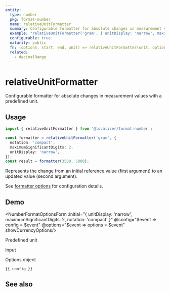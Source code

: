 ```yaml
---
entity:
  type: number
  pkg: format-number
  name: relativeUnitFormatter
  summary: Configurable formatter for absolute changes in measurement values with a predefined unit.
  example: "relativeUnitFormatter('gram', { unitDisplay: 'narrow', maximumSignificantDigits: 2, notation: 'compact' })(3500, 5000)"
  configurable: true
  maturity: public
  fn: (options, start, end, unit) => relativeUnitFormatter(unit, options)(start, end)
  related:
    - decimalRange
---
```


# relativeUnitFormatter <Package name="format-number"/>

Configurable formatter for absolute changes in measurement values with a predefined unit.

## Usage

```typescript twoslash
import { relativeUnitFormatter } from '@localizer/format-number';

const formatter = relativeUnitFormatter('gram', {
  notation: 'compact',
  maximumSignificantDigits: 2,
  unitDisplay: 'narrow',
});
const result = formatter(3500, 5000);
```

Represents the change from an initial reference value (first argument) to an updated value (second argument).

See [formatter options](./options/index.md) for configuration details.

## Demo

<script setup>
  import { ref, computed } from 'vue';
  import { NFormItem } from 'naive-ui/es/form';
  import { NInputNumber } from 'naive-ui/es/input-number';
  import { NSelect } from 'naive-ui/es/select';
  import { NDivider } from 'naive-ui/es/divider';
  import NumberFormatOptionsForm from './NumberFormatOptionsForm.vue';

  const start = ref(3500);
  const end = ref(5000);
  const config = ref();
  const options = ref({});

  const unitNom = ref('gram');
  const unitDen = ref();

  const unitOptions = Intl.supportedValuesOf('unit').map(unit => ({label: `${unit}`, value: unit}));
  const unit = computed(() => {
    if (!unitDen.value) {
      return unitNom.value;
    } else {
      return unitNom.value + '-per-' + unitDen.value;
    }
  })

</script>

<EntityDemo :args="[options, start, end, unit]">

<NumberFormatOptionsForm :initial="{ unitDisplay: 'narrow', maximumSignificantDigits: 2, notation: 'compact' }" @config="$event => config = $event" @options="$event => options = $event" showCurrencyOptions/>

<NDivider title-placement="left">Predefined unit</NDivider>
<NFormItem label="Unit (nominator)"><NSelect filterable v-model:value="unitNom" :options="unitOptions"/></NFormItem>
<NFormItem label="Unit (denominator)"><NSelect clearable filterable v-model:value="unitDen" :options="unitOptions"/></NFormItem>

<NDivider title-placement="left">Input</NDivider>
<NFormItem label="Value before change"><NInputNumber clearable v-model:value="start" /></NFormItem>
<NFormItem label="Value after change"><NInputNumber clearable v-model:value="end" /></NFormItem>

<NDivider title-placement="left">Options object</NDivider>

```-vue
{{ config }}
```

</EntityDemo>

## See also

<Entities />
